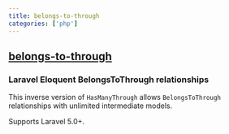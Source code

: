 ```yaml
---
title: belongs-to-through
categories: ['php']
---
```

## [belongs-to-through](https://github.com/staudenmeir/belongs-to-through)

### Laravel Eloquent BelongsToThrough relationships

This inverse version of `HasManyThrough` allows `BelongsToThrough` relationships with unlimited intermediate models.

Supports Laravel 5.0+.
